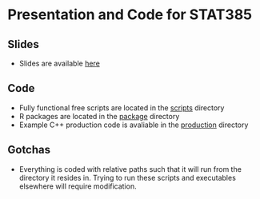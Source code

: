 # Presentation and Code for STAT385

## Slides

* Slides are available [here](slides.pdf)

## Code

* Fully functional free scripts are located in the [scripts](scripts/) directory
* R packages are located in the [package](package/) directory
* Example C++ production code is avaliable in the [production](production/) directory

## Gotchas

* Everything is coded with relative paths such that it will run from the directory it resides in.  Trying to run these scripts and executables elsewhere will require modification.
